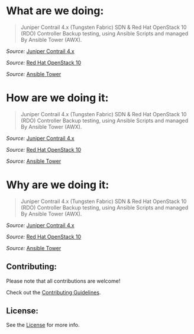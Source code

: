 # What are we doing:

>  Juniper Contrail 4.x (Tungsten Fabric) SDN & Red Hat OpenStack 10 (RDO) Controller Backup testing, using Ansible Scripts and managed By Ansible Tower (AWX).

_Source:_ [Juniper Contrail 4.x](https://www.juniper.net/uk/en/products-services/sdn/contrail/)

_Source:_ [Red Hat OpenStack 10](https://www.redhat.com/en/technologies/linux-platforms/openstack-platform)

_Source:_ [Ansible Tower](https://www.ansible.com/products/tower)

# How are we doing it:

>  Juniper Contrail 4.x (Tungsten Fabric) SDN & Red Hat OpenStack 10 (RDO) Controller Backup testing, using Ansible Scripts and managed By Ansible Tower (AWX).

_Source:_ [Juniper Contrail 4.x](https://www.juniper.net/uk/en/products-services/sdn/contrail/)

_Source:_ [Red Hat OpenStack 10](https://www.redhat.com/en/technologies/linux-platforms/openstack-platform)

_Source:_ [Ansible Tower](https://www.ansible.com/products/tower)

# Why are we doing it:

>  Juniper Contrail 4.x (Tungsten Fabric) SDN & Red Hat OpenStack 10 (RDO) Controller Backup testing, using Ansible Scripts and managed By Ansible Tower (AWX).

_Source:_ [Juniper Contrail 4.x](https://www.juniper.net/uk/en/products-services/sdn/contrail/)

_Source:_ [Red Hat OpenStack 10](https://www.redhat.com/en/technologies/linux-platforms/openstack-platform)

_Source:_ [Ansible Tower](https://www.ansible.com/products/tower)

## Contributing:

Please note that all contributions are welcome!

Check out the [Contributing Guidelines](https://github.com/RHDEMOMW/TNC-DEMO/CONTRIBUTING.md).

## License:

See the [License](https://github.com/RHDEMOMW/TNC-DEMO/blob/master/LICENSE) for more info.
